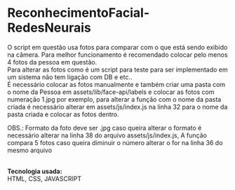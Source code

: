 # ReconhecimentoFacial-RedesNeurais
O script em questão usa fotos para comparar com o que está sendo exibido na câmera.
Para melhor funcionamento é recomendado colocar pelo menos 4 fotos da pessoa em questão.
</br>
Para alterar as fotos como é um script para teste para ser implementado em um sistema não tem ligação com DB e etc..
</br>
É necessário colocar as fotos manualmente e também criar uma pasta com o nome da Pessoa em assets/lib/face-api/labels
e colocar as fotos com numeração 1.jpg por exemplo, para alterar a função com o nome da pasta criada é necessário alterar
em assets/js/index.js na linha 32 para o nome da pasta criada e colocar as fotos dentro.
</br>

OBS.: Formato da foto deve ser .jpg caso queira alterar o formato é necessário alterar na linha 38 do arquivo assets/js/index.js, 
      A função compara 5 fotos caso queira diminuir o número alterar o for na linha 36 do mesmo arquivo

</br>
<strong>Tecnologia usada:</strong>
</br>
HTML, CSS, JAVASCRIPT

